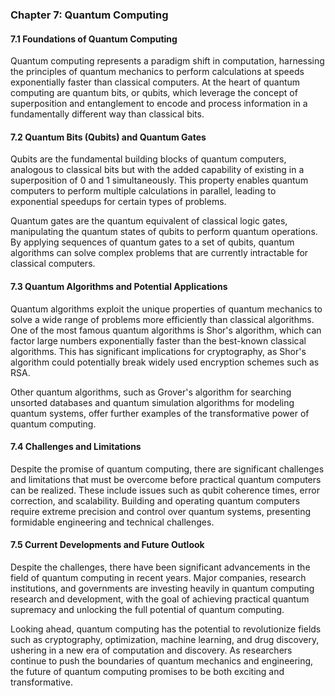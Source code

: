 ### Chapter 7: Quantum Computing

#### 7.1 Foundations of Quantum Computing

Quantum computing represents a paradigm shift in computation, harnessing the principles of quantum mechanics to perform calculations at speeds exponentially faster than classical computers. At the heart of quantum computing are quantum bits, or qubits, which leverage the concept of superposition and entanglement to encode and process information in a fundamentally different way than classical bits.

#### 7.2 Quantum Bits (Qubits) and Quantum Gates

Qubits are the fundamental building blocks of quantum computers, analogous to classical bits but with the added capability of existing in a superposition of 0 and 1 simultaneously. This property enables quantum computers to perform multiple calculations in parallel, leading to exponential speedups for certain types of problems.

Quantum gates are the quantum equivalent of classical logic gates, manipulating the quantum states of qubits to perform quantum operations. By applying sequences of quantum gates to a set of qubits, quantum algorithms can solve complex problems that are currently intractable for classical computers.

#### 7.3 Quantum Algorithms and Potential Applications

Quantum algorithms exploit the unique properties of quantum mechanics to solve a wide range of problems more efficiently than classical algorithms. One of the most famous quantum algorithms is Shor's algorithm, which can factor large numbers exponentially faster than the best-known classical algorithms. This has significant implications for cryptography, as Shor's algorithm could potentially break widely used encryption schemes such as RSA.

Other quantum algorithms, such as Grover's algorithm for searching unsorted databases and quantum simulation algorithms for modeling quantum systems, offer further examples of the transformative power of quantum computing.

#### 7.4 Challenges and Limitations

Despite the promise of quantum computing, there are significant challenges and limitations that must be overcome before practical quantum computers can be realized. These include issues such as qubit coherence times, error correction, and scalability. Building and operating quantum computers require extreme precision and control over quantum systems, presenting formidable engineering and technical challenges.

#### 7.5 Current Developments and Future Outlook

Despite the challenges, there have been significant advancements in the field of quantum computing in recent years. Major companies, research institutions, and governments are investing heavily in quantum computing research and development, with the goal of achieving practical quantum supremacy and unlocking the full potential of quantum computing.

Looking ahead, quantum computing has the potential to revolutionize fields such as cryptography, optimization, machine learning, and drug discovery, ushering in a new era of computation and discovery. As researchers continue to push the boundaries of quantum mechanics and engineering, the future of quantum computing promises to be both exciting and transformative.